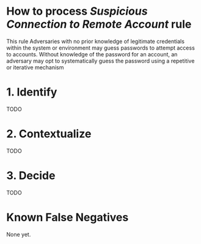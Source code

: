 # How to process *Suspicious Connection to Remote Account* rule
This rule Adversaries with no prior knowledge of legitimate credentials within the system or environment may guess passwords to attempt access to accounts.
Without knowledge of the password for an account, an adversary may opt to systematically guess the password using a repetitive or iterative mechanism

# 1. Identify
TODO

# 2. Contextualize
TODO

# 3. Decide
TODO

# Known False Negatives
None yet.
